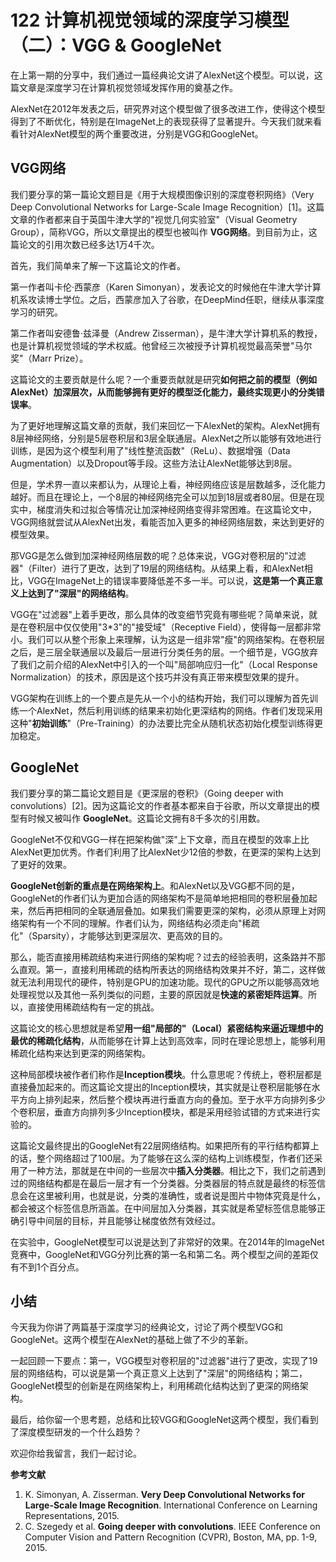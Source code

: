 # 122 计算机视觉领域的深度学习模型（二）：VGG & GoogleNet

在上第一期的分享中，我们通过一篇经典论文讲了AlexNet这个模型。可以说，这篇文章是深度学习在计算机视觉领域发挥作用的奠基之作。

AlexNet在2012年发表之后，研究界对这个模型做了很多改进工作，使得这个模型得到了不断优化，特别是在ImageNet上的表现获得了显著提升。今天我们就来看看针对AlexNet模型的两个重要改进，分别是VGG和GoogleNet。

## VGG网络

我们要分享的第一篇论文题目是《用于大规模图像识别的深度卷积网络》（Very
Deep Convolutional Networks for Large-Scale Image
Recognition）\[1\]。这篇文章的作者都来自于英国牛津大学的"视觉几何实验室"（Visual
Geometry Group），简称VGG，所以文章提出的模型也被叫作
**VGG网络**。到目前为止，这篇论文的引用次数已经多达1万4千次。

首先，我们简单来了解一下这篇论文的作者。

第一作者叫卡伦·西蒙彦（Karen
Simonyan），发表论文的时候他在牛津大学计算机系攻读博士学位。之后，西蒙彦加入了谷歌，在DeepMind任职，继续从事深度学习的研究。

第二作者叫安德鲁·兹泽曼（Andrew
Zisserman），是牛津大学计算机系的教授，也是计算机视觉领域的学术权威。他曾经三次被授予计算机视觉最高荣誉"马尔奖"（Marr
Prize）。

这篇论文的主要贡献是什么呢？一个重要贡献就是研究**如何把之前的模型（例如AlexNet）加深层次，从而能够拥有更好的模型泛化能力，最终实现更小的分类错误率**。

为了更好地理解这篇文章的贡献，我们来回忆一下AlexNet的架构。AlexNet拥有8层神经网络，分别是5层卷积层和3层全联通层。AlexNet之所以能够有效地进行训练，是因为这个模型利用了"线性整流函数"（ReLu）、数据增强（Data
Augmentation）以及Dropout等手段。这些方法让AlexNet能够达到8层。

但是，学术界一直以来都认为，从理论上看，神经网络应该是层数越多，泛化能力越好。而且在理论上，一个8层的神经网络完全可以加到18层或者80层。但是在现实中，梯度消失和过拟合等情况让加深神经网络变得非常困难。在这篇论文中，VGG网络就尝试从AlexNet出发，看能否加入更多的神经网络层数，来达到更好的模型效果。

那VGG是怎么做到加深神经网络层数的呢？总体来说，VGG对卷积层的"过滤器"（Filter）进行了更改，达到了19层的网络结构。从结果上看，和AlexNet相比，VGG在ImageNet上的错误率要降低差不多一半。可以说，**这是第一个真正意义上达到了"深层"的网络结构**。

VGG在"过滤器"上着手更改，那么具体的改变细节究竟有哪些呢？简单来说，就是在卷积层中仅仅使用"3\*3"的"接受域"（Receptive
Field），使得每一层都非常小。我们可以从整个形象上来理解，认为这是一组非常"瘦"的网络架构。在卷积层之后，是三层全联通层以及最后一层进行分类任务的层。一个细节是，VGG放弃了我们之前介绍的AlexNet中引入的一个叫"局部响应归一化"（Local
Response
Normalization）的技术，原因是这个技巧并没有真正带来模型效果的提升。

VGG架构在训练上的一个要点是先从一个小的结构开始，我们可以理解为首先训练一个AlexNet，然后利用训练的结果来初始化更深结构的网络。作者们发现采用这种"**初始训练**"（Pre-Training）的办法要比完全从随机状态初始化模型训练得更加稳定。

## GoogleNet

我们要分享的第二篇论文题目是《更深层的卷积》（Going deeper with
convolutions）\[2\]。因为这篇论文的作者基本都来自于谷歌，所以文章提出的模型有时候又被叫作
**GoogleNet**。这篇论文拥有8千多次的引用数。

GoogleNet不仅和VGG一样在把架构做"深"上下文章，而且在模型的效率上比AlexNet更加优秀。作者们利用了比AlexNet少12倍的参数，在更深的架构上达到了更好的效果。

**GoogleNet创新的重点是在网络架构上**。和AlexNet以及VGG都不同的是，GoogleNet的作者们认为更加合适的网络架构不是简单地把相同的卷积层叠加起来，然后再把相同的全联通层叠加。如果我们需要更深的架构，必须从原理上对网络架构有一个不同的理解。作者们认为，网络结构必须走向"稀疏化"（Sparsity），才能够达到更深层次、更高效的目的。

那么，能否直接用稀疏结构来进行网络的架构呢？过去的经验表明，这条路并不那么直观。第一，直接利用稀疏的结构所表达的网络结构效果并不好，第二，这样做就无法利用现代的硬件，特别是GPU的加速功能。现代的GPU之所以能够高效地处理视觉以及其他一系列类似的问题，主要的原因就是**快速的紧密矩阵运算**。所以，直接使用稀疏结构有一定的挑战。

这篇论文的核心思想就是希望**用一组"局部的"（Local）紧密结构来逼近理想中的最优的稀疏化结构**，从而能够在计算上达到高效率，同时在理论思想上，能够利用稀疏化结构来达到更深的网络架构。

这种局部模块被作者们称作是**Inception模块**。什么意思呢？传统上，卷积层都是直接叠加起来的。而这篇论文提出的Inception模块，其实就是让卷积层能够在水平方向上排列起来，然后整个模块再进行垂直方向的叠加。至于水平方向排列多少个卷积层，垂直方向排列多少Inception模块，都是采用经验试错的方式来进行实验的。

这篇论文最终提出的GoogleNet有22层网络结构。如果把所有的平行结构都算上的话，整个网络超过了100层。为了能够在这么深的结构上训练模型，作者们还采用了一种方法，那就是在中间的一些层次中**插入分类器**。相比之下，我们之前遇到过的网络结构都是在最后一层才有一个分类器。分类器层的特点就是最终的标签信息会在这里被利用，也就是说，分类的准确性，或者说是图片中物体究竟是什么，都会被这个标签信息所涵盖。在中间层加入分类器，其实就是希望标签信息能够正确引导中间层的目标，并且能够让梯度依然有效经过。

在实验中，GoogleNet模型可以说是达到了非常好的效果。在2014年的ImageNet竞赛中，GoogleNet和VGG分列比赛的第一名和第二名。两个模型之间的差距仅有不到1个百分点。

## 小结

今天我为你讲了两篇基于深度学习的经典论文，讨论了两个模型VGG和GoogleNet。这两个模型在AlexNet的基础上做了不少的革新。

一起回顾一下要点：第一，VGG模型对卷积层的"过滤器"进行了更改，实现了19层的网络结构，可以说是第一个真正意义上达到了"深层"的网络结构；第二，GoogleNet模型的创新是在网络架构上，利用稀疏化结构达到了更深的网络架构。

最后，给你留一个思考题，总结和比较VGG和GoogleNet这两个模型，我们看到了深度模型研发的一个什么趋势？

欢迎你给我留言，我们一起讨论。

**参考文献**

1.  K. Simonyan, A. Zisserman. **Very Deep Convolutional Networks for
    Large-Scale Image Recognition**. International Conference on
    Learning Representations, 2015.
2.  C. Szegedy et al. **Going deeper with convolutions**. IEEE
    Conference on Computer Vision and Pattern Recognition (CVPR),
    Boston, MA, pp. 1-9, 2015.
